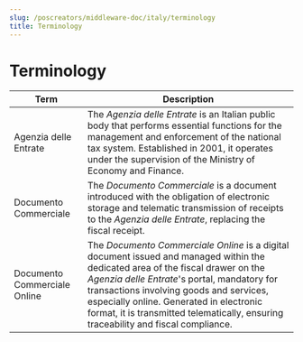 ```yaml
---
slug: /poscreators/middleware-doc/italy/terminology
title: Terminology
---
```


# Terminology

| Term                                   | Description                                                                                                                                                                                                                                                                                                                                                                                                                                    |
|----------------------------------------|------------------------------------------------------------------------------------------------------------------------------------------------------------------------------------------------------------------------------------------------------------------------------------------------------------------------------------------------------------------------------------------------------------------------------------------------|
| Agenzia delle Entrate                  | The _Agenzia delle Entrate_ is an Italian public body that performs essential functions for the management and enforcement of the national tax system. Established in 2001, it operates under the supervision of the Ministry of Economy and Finance. |
| Documento Commerciale                  | The _Documento Commerciale_ is a document introduced with the obligation of electronic storage and telematic transmission of receipts to the _Agenzia delle Entrate_, replacing the fiscal receipt. |
| Documento Commerciale Online           | The _Documento Commerciale Online_ is a digital document issued and managed within the dedicated area of the fiscal drawer on the _Agenzia delle Entrate_'s portal, mandatory for transactions involving goods and services, especially online. Generated in electronic format, it is transmitted telematically, ensuring traceability and fiscal compliance. |
